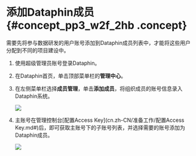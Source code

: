# 添加Dataphin成员 {#concept_pp3_w2f_2hb .concept}

需要先将参与数据研发的用户账号添加到Dataphin成员列表中，才能将这些用户分配到不同的项目建设中。

1.  使用超级管理员账号登录Dataphin。
2.  在Dataphin首页，单击顶部菜单栏的**管理中心**。
3.  在左侧菜单栏选择**成员管理**，单击**添加成员**，将组织成员的账号信息录入Dataphin系统。

    ![](http://static-aliyun-doc.oss-cn-hangzhou.aliyuncs.com/assets/img/148040/155902443041372_zh-CN.png)

4.  主账号在管理控制台[配置Access Key](cn.zh-CN/准备工作/配置Access Key.md#)后，即可获取主账号下的子账号列表，并选择需要的账号添加为Dataphin成员。

    ![](http://static-aliyun-doc.oss-cn-hangzhou.aliyuncs.com/assets/img/148040/155902443047991_zh-CN.png)



